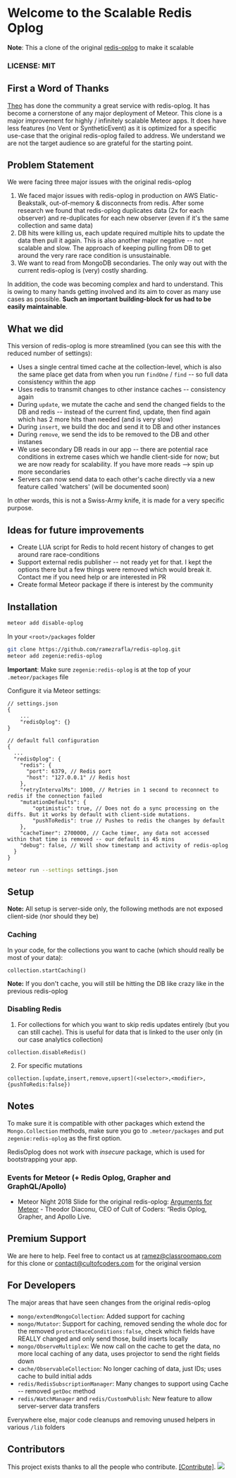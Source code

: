 # Welcome to the Scalable Redis Oplog
**Note**: This a clone of the original [redis-oplog](https://github.com/cult-of-coders/redis-oplog) to make it scalable


### LICENSE: MIT


## First a Word of Thanks

[Theo](https://github.com/theodorDiaconu) has done the community a great service with redis-oplog. It has become a cornerstone of any major deployment of Meteor. This clone is a major improvement for highly / infinitely scalable Meteor apps. It does have less features (no Vent or SyntheticEvent) as it is optimized for a specific use-case that the original redis-oplog failed to address. We understand we are not the target audience so are grateful for the starting point.

## Problem Statement 
We were facing three major issues with the original redis-oplog

1. We faced major issues with redis-oplog in production on AWS Elatic-Beakstalk, out-of-memory & disconnects from redis. After some research we found that redis-oplog duplicates data (2x for each observer) and re-duplicates for each new observer (even if it's the same collection and same data)
2. DB hits were killing us, each update required multiple hits to update the data then pull it again. This is also another major negative -- not scalable and slow. The approach of keeping pulling from DB to get around the very rare race condition is unsustainable.
3. We want to read from MongoDB secondaries. The only way out with the current redis-oplog is (very) costly sharding.

In addition, the code was becoming complex and hard to understand. This is owing to many hands getting involved and its aim to cover as many use cases as possible. **Such an important building-block for us had to be easily maintainable**.

## What we did
This version of redis-oplog is more streamlined (you can see this with the reduced number of settings):

- Uses a single central timed cache at the collection-level, which is also the same place get data from when you run `findOne` / `find` -- so full data consistency within the app
- Uses redis to transmit changes to other instance caches -- consistency again
- During `update`, we mutate the cache and send the changed fields to the DB and redis -- instead of the current find, update, then find again which has 2 more hits than needed (and is very slow)
- During `insert`, we build the doc and send it to DB and other instances
- During `remove`, we send the ids to be removed to the DB and other instanes
- We use secondary DB reads in our app -- there are potential race conditions in extreme cases which we handle client-side for now; but we are now ready for scalability. If you have more reads --> spin up more secondaries
- Servers can now send data to each other's cache directly via a new feature called 'watchers' (will be documented soon)

In other words, this is not a Swiss-Army knife, it is made for a very specific purpose.

## Ideas for future improvements
- Create LUA script for Redis to hold recent history of changes to get around rare race-conditions
- Support external redis publisher -- not ready yet for that. I kept the options there but a few things were removed which would break it. Contact me if you need help or are interested in PR
- Create formal Meteor package if there is interest by the community

## Installation


```bash
meteor add disable-oplog
```

In your `<root>/packages` folder
```bash
git clone https://github.com/ramezrafla/redis-oplog.git
meteor add zegenie:redis-oplog
```

**Important**: Make sure `zegenie:redis-oplog` is at the top of your `.meteor/packages` file

Configure it via Meteor settings:

```
// settings.json
{
    ...
    "redisOplog": {}
}

// default full configuration
{
  ...
  "redisOplog": {
    "redis": {
      "port": 6379, // Redis port
      "host": "127.0.0.1" // Redis host
    },
    "retryIntervalMs": 1000, // Retries in 1 second to reconnect to redis if the connection failed
    "mutationDefaults": {
        "optimistic": true, // Does not do a sync processing on the diffs. But it works by default with client-side mutations.
        "pushToRedis": true // Pushes to redis the changes by default
    },
    "cacheTimer": 2700000, // Cache timer, any data not accessed within that time is removed -- our default is 45 mins
    "debug": false, // Will show timestamp and activity of redis-oplog
  }
}
```


```bash
meteor run --settings settings.json
```

## Setup

**Note:** All setup is server-side only, the following methods are not exposed client-side (nor should they be)


### Caching
In your code, for the collections you want to cache (which should really be most of your data):

`collection.startCaching()`

**Note:** If you don't cache, you will still be hitting the DB like crazy like in the previous redis-oplog

### Disabling Redis
1. For collections for which you want to skip redis updates entirely (but you can still cache). This is useful for data that is linked to the user only (in our case analytics collection)

`collection.disableRedis()`

2. For specific mutations

`collection.[update,insert,remove,upsert](<selector>,<modifier>,{pushToRedis:false})`

## Notes

To make sure it is compatible with other packages which extend the `Mongo.Collection` methods, make sure you go to `.meteor/packages`
and put `zegenie:redis-oplog` as the first option.

RedisOplog does not work with _insecure_ package, which is used for bootstrapping your app.

### Events for Meteor (+ Redis Oplog, Grapher and GraphQL/Apollo)

*   Meteor Night 2018 Slide for the original redis-oplog: [Arguments for Meteor](https://drive.google.com/file/d/1Tx9vO-XezO3DI2uAYalXPvhJ-Avqc4-q/view) - Theodor Diaconu, CEO of Cult of Coders: “Redis Oplog, Grapher, and Apollo Live.

## Premium Support

We are here to help. Feel free to contact us at ramez@classroomapp.com for this clone or contact@cultofcoders.com for the original version

## For Developers

The major areas that have seen changes from the original redis-oplog
- `mongo/extendMongoCollection`: Added support for caching
- `mongo/Mutator`: Support for caching, removed sending the whole doc for the removed `protectRaceConditions:false`, check which fields have REALLY changed and only send those, build inserts locally
- `mongo/ObserveMultiplex`: We now call on the cache to get the data, no more local caching of any data, uses projector to send the right fields down
- `cache/ObservableCollection`: No longer caching of data, just IDs; uses cache to build initial adds
- `redis/RedisSubscriptionManager`: Many changes to support using Cache -- removed `getDoc` method
- `redis/WatchManager` and `redis/CustomPublish`: New feature to allow server-server data transfers

Everywhere else, major code cleanups and removing unused helpers in various `/lib` folders

## Contributors

This project exists thanks to all the people who contribute. [[Contribute]](CONTRIBUTING.md).
<a href="graphs/contributors"><img src="https://opencollective.com/redis-oplog/contributors.svg?width=890" /></a>

